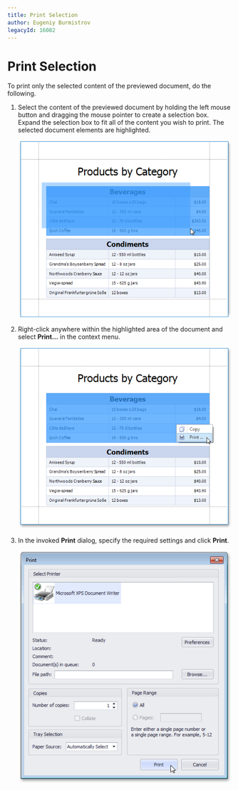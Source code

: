 ```yaml
---
title: Print Selection
author: Eugeniy Burmistrov
legacyId: 16082
---
```

# Print Selection
To print only the selected content of the previewed document, do the following.
1. Select the content of the previewed document by holding the left mouse button and dragging the mouse pointer to create a selection box. Expand the selection box to fit all of the content you wish to print. The selected document elements are highlighted.
	
	![print-preview-selection-box](../../../../images/img21380.png)
2. Right-click anywhere within the highlighted area of the document and select **Print...** in the context menu.
	
	![print-preview-print-selection](../../../../images/img21382.png)
3. In the invoked **Print** dialog, specify the required settings and click **Print**.
	
	![print-preview-print-selection-dialog](../../../../images/img21384.png)